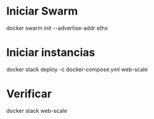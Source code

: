 # Iniciar Swarm
docker swarm init --advertise-addr ethx

# Iniciar instancias
docker stack deploy -c docker-compose.yml web-scale

# Verificar
docker stack web-scale
